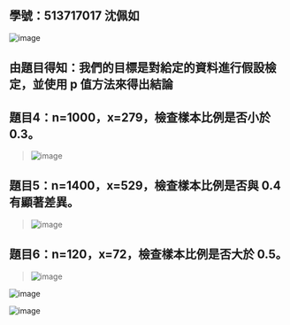 ## 學號：513717017 沈佩如

![image](https://github.com/user-attachments/assets/e8892ca1-2d09-4845-af6c-6f211012b8bf)

## 由題目得知：我們的目標是對給定的資料進行假設檢定，並使用 p 值方法來得出結論

## 題目4：n=1000，x=279，檢查樣本比例是否小於 0.3。
>
>![image](https://github.com/user-attachments/assets/d3b5fc87-3525-4fcb-8dfa-a5d5a7547cdb)

## 題目5：n=1400，x=529，檢查樣本比例是否與 0.4 有顯著差異。
>
>![image](https://github.com/user-attachments/assets/146cd116-8bc8-4498-a89b-b1742c1de916)

## 題目6：n=120，x=72，檢查樣本比例是否大於 0.5。
>
>![image](https://github.com/user-attachments/assets/6dd5e904-1a33-4644-894e-ecd416e3d8f1)

![image](https://github.com/user-attachments/assets/0da0051d-162d-4987-bf06-38eac9bda80f)

![image](https://github.com/user-attachments/assets/12967b5e-ca11-40e6-b3b5-9402ad6fc7cd)

